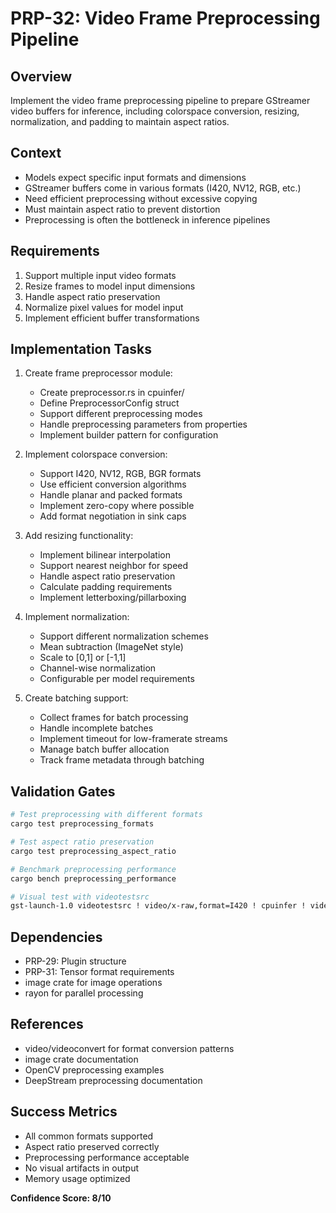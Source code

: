# PRP-32: Video Frame Preprocessing Pipeline

## Overview
Implement the video frame preprocessing pipeline to prepare GStreamer video buffers for inference, including colorspace conversion, resizing, normalization, and padding to maintain aspect ratios.

## Context
- Models expect specific input formats and dimensions
- GStreamer buffers come in various formats (I420, NV12, RGB, etc.)
- Need efficient preprocessing without excessive copying
- Must maintain aspect ratio to prevent distortion
- Preprocessing is often the bottleneck in inference pipelines

## Requirements
1. Support multiple input video formats
2. Resize frames to model input dimensions
3. Handle aspect ratio preservation
4. Normalize pixel values for model input
5. Implement efficient buffer transformations

## Implementation Tasks
1. Create frame preprocessor module:
   - Create preprocessor.rs in cpuinfer/
   - Define PreprocessorConfig struct
   - Support different preprocessing modes
   - Handle preprocessing parameters from properties
   - Implement builder pattern for configuration

2. Implement colorspace conversion:
   - Support I420, NV12, RGB, BGR formats
   - Use efficient conversion algorithms
   - Handle planar and packed formats
   - Implement zero-copy where possible
   - Add format negotiation in sink caps

3. Add resizing functionality:
   - Implement bilinear interpolation
   - Support nearest neighbor for speed
   - Handle aspect ratio preservation
   - Calculate padding requirements
   - Implement letterboxing/pillarboxing

4. Implement normalization:
   - Support different normalization schemes
   - Mean subtraction (ImageNet style)
   - Scale to [0,1] or [-1,1]
   - Channel-wise normalization
   - Configurable per model requirements

5. Create batching support:
   - Collect frames for batch processing
   - Handle incomplete batches
   - Implement timeout for low-framerate streams
   - Manage batch buffer allocation
   - Track frame metadata through batching

## Validation Gates
```bash
# Test preprocessing with different formats
cargo test preprocessing_formats

# Test aspect ratio preservation
cargo test preprocessing_aspect_ratio

# Benchmark preprocessing performance
cargo bench preprocessing_performance

# Visual test with videotestsrc
gst-launch-1.0 videotestsrc ! video/x-raw,format=I420 ! cpuinfer ! videoconvert ! autovideosink
```

## Dependencies
- PRP-29: Plugin structure
- PRP-31: Tensor format requirements
- image crate for image operations
- rayon for parallel processing

## References
- video/videoconvert for format conversion patterns
- image crate documentation
- OpenCV preprocessing examples
- DeepStream preprocessing documentation

## Success Metrics
- All common formats supported
- Aspect ratio preserved correctly
- Preprocessing performance acceptable
- No visual artifacts in output
- Memory usage optimized

**Confidence Score: 8/10**